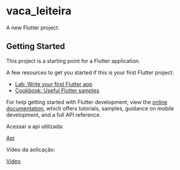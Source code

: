 # vaca_leiteira

A new Flutter project.

## Getting Started

This project is a starting point for a Flutter application.

A few resources to get you started if this is your first Flutter project:

- [Lab: Write your first Flutter app](https://docs.flutter.dev/get-started/codelab)
- [Cookbook: Useful Flutter samples](https://docs.flutter.dev/cookbook)

For help getting started with Flutter development, view the
[online documentation](https://docs.flutter.dev/), which offers tutorials,
samples, guidance on mobile development, and a full API reference.

Acessar a api utilizada:

[Api](https://github.com/BiaRodB/api_rendiemto_de_leite.git)

Vídeo da aolicação:

[Vídeo](https://drive.google.com/file/d/1c1o8iNbi5wd6FpP6jQFZViZ5nR16fpxv/view?usp=drive_link)
